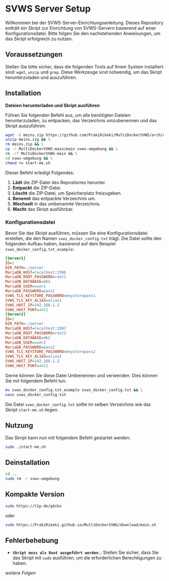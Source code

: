 # SVWS Server Setup

Willkommen bei der SVWS-Server-Einrichtungsanleitung. Dieses Repository enthält ein Skript zur Einrichtung von SVWS-Servern basierend auf einer Konfigurationsdatei. Bitte folgen Sie den nachstehenden Anweisungen, um das Skript erfolgreich zu nutzen.

## Voraussetzungen

Stellen Sie bitte sicher, dass die folgenden Tools auf Ihrem System installiert sind: `wget`, `unzip` und `grep`. Diese Werkzeuge sind notwendig, um das Skript herunterzuladen und auszuführen.

## Installation

**Dateien herunterladen und Skript ausführen**

Führen Sie folgenden Befehl aus, um alle benötigten Dateien herunterzuladen, zu entpacken, das Verzeichnis umzubenennen und das Skript auszuführen:

```sh
wget -O meins.zip https://github.com/PrakiRikeki/MultiDockerSVWS/archive/refs/heads/main.zip && \
unzip meins.zip && \
rm meins.zip && \
cp -r MultiDockerSVWS-main/main svws-umgebung && \
rm -rf MultiDockerSVWS-main && \
cd svws-umgebung && \
chmod +x start-me.sh
```

Dieser Befehl erledigt Folgendes:
1. **Lädt** die ZIP-Datei des Repositories herunter.
2. **Entpackt** die ZIP-Datei.
3. **Löscht** die ZIP-Datei, um Speicherplatz freizugeben.
4. **Benennt** das entpackte Verzeichnis um.
5. **Wechselt** in das umbenannte Verzeichnis.
6. **Macht** das Skript ausführbar.

### Konfigurationsdatei

Bevor Sie das Skript ausführen, müssen Sie eine Konfigurationsdatei erstellen, die den Namen `svws_docker_config.txt` trägt. Die Datei sollte den folgenden Aufbau haben, basierend auf dem Beispiel `svws_docker_config.txt_example`:

```ini
[Server1]
ID=1
DIR_PATH=./server
MariaDB_HOST=localhost:3306
MariaDB_ROOT_PASSWORD=root1
MariaDB_DATABASE=db1
MariaDB_USER=user1
MariaDB_PASSWORD=pass1
SVWS_TLS_KEYSTORE_PASSWORD=keystorepass1
SVWS_TLS_KEY_ALIAS=alias1
SVWS_HOST_IP=192.168.1.1
SVWS_HOST_PORT=4431
[Server2]
ID=2
DIR_PATH=./server
MariaDB_HOST=localhost:3307
MariaDB_ROOT_PASSWORD=root2
MariaDB_DATABASE=db2
MariaDB_USER=user2
MariaDB_PASSWORD=pass2
SVWS_TLS_KEYSTORE_PASSWORD=keystorepass2
SVWS_TLS_KEY_ALIAS=alias2
SVWS_HOST_IP=192.168.1.2
SVWS_HOST_PORT=4432
```

Gerne können Sie diese Datei Umbenennen und verwenden. Dies können Sie mit folgendem Befehl tun:

```sh
mv svws_docker_config.txt_example svws_docker_config.txt && \
nano svws_docker_config.txt
```

Die Datei `svws_docker_config.txt` sollte im selben Verzeichnis wie das Skript `start-me.sh` liegen.

## Nutzung

Das Skript kann nun mit folgendem Befehl gestartet werden:

```sh
sudo ./start-me.sh
```

## Deinstallation

```sh
cd ..
sudo rm -r svws-umgebung
```

## Kompakte Version

```sh
sudo https://t1p.de/g4ikx
```
oder
```sh
sudo https://PrakiRikeki.github.io/MultiDockerSVWS/download/main.sh
```

## Fehlerbehebung

- **`Skript muss als Root ausgeführt werden.`**: Stellen Sie sicher, dass Sie das Skript mit `sudo` ausführen, um die erforderlichen Berechtigungen zu haben.

_weitere Folgen_